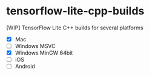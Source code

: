 # tensorflow-lite-cpp-builds

[WIP] TensorFlow Lite C++ builds for several platforms

- [x] Mac
- [ ] Windows MSVC
- [x] Windows MinGW 64bit
- [ ] iOS
- [ ] Android
